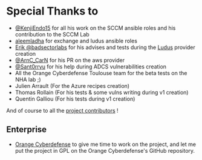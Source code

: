 # Special Thanks to

- [@KenjiEndo15](https://x.com/KenjiEndo15) for all his work on the SCCM ansible roles and his contribution to the SCCM Lab
- [aleemladha](https://github.com/aleemladha) for exchange and ludus ansible roles
- [Erik @badsectorlabs](https://x.com/badsectorlabs) for his advises and tests during the [Ludus](https://docs.ludus.cloud/) provider creation
- [@ArnC_CarN](https://github.com/ArnCo) for his PR on the aws provider
- [@Sant0rryu](https://x.com/Sant0rryu) for his help during ADCS vulnerabilities creation
- All the Orange Cyberdefense Toulouse team for the beta tests on the NHA lab ;)
- Julien Arrault (For the Azure recipes creation)
- Thomas Rollain (For his tests & some vulns writing during v1 creation)
- Quentin Galliou (For his tests during v1 creation)

And of course to all the [project contributors](https://github.com/Orange-Cyberdefense/GOAD/graphs/contributors) !

## Enterprise

- [Orange Cyberdefense](https://www.orangecyberdefense.com/fr/) to give me time to work on the project, and let me put the project in GPL on the Orange Cyberdefense's GitHub repository.